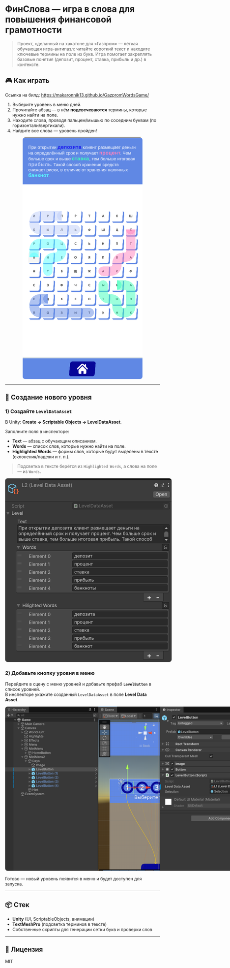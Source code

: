 # ФинСлова — игра в слова для повышения финансовой грамотности

> Проект, сделанный на хакатоне для «Газпром» — лёгкая обучающая игра-антипазл: читайте короткий текст и находите ключевые термины на поле из букв. Игра помогает закреплять базовые понятия (депозит, процент, ставка, прибыль и др.) в контексте.

## 🎮 Как играть
Ссылка на билд: https://makaronnik13.github.io/GazpromWordsGame/

1. Выберите уровень в меню дней.
2. Прочитайте абзац — в нём **подсвечеваются** термины, которые нужно найти на поле.
3. Находите слова, проводя пальцем/мышью по соседним буквам (по горизонтали/вертикали).
4. Найдите все слова — уровень пройден!

<p align="center">
  <img src="Preview.PNG" alt="Превью геймплея" style="max-width: 420px; border-radius: 8px;">
</p>

---

## 🧩 Создание нового уровня

### 1) Создайте `LevelDataAsset`
В Unity: **Create → Scriptable Objects → LevelDataAsset**.

Заполните поля в инспекторе:
- **Text** — абзац с обучающим описанием.
- **Words** — список слов, которые нужно найти на поле.
- **Highlighted Words** — формы слов, которые будут выделены в тексте (склонения/падежи и т. п.).

> Подсветка в тексте берётся из `Highlighted Words`, а слова на поле — из `Words`.

<p align="center">
  <img src="LevelDataAsset.PNG" alt="LevelDataAsset заполнение" style="max-width: 720px; border-radius: 8px;">
</p>

### 2) Добавьте кнопку уровня в меню
Перейдите в сцену с меню уровней и добавьте префаб **`LevelButton`** в список уровней.  
В инспекторе укажите созданный `LevelDataAsset` в поле **Level Data Asset**.

<p align="center">
  <img src="AddLevelPrefab.PNG" alt="Добавление LevelButton и привязка LevelDataAsset" style="max-width: 900px; border-radius: 8px;">
</p>

Готово — новый уровень появится в меню и будет доступен для запуска.

---
## 📦 Стек
- **Unity** (UI, ScriptableObjects, анимации)
- **TextMeshPro** (подсветка терминов в тексте)
- Собственные скрипты для генерации сетки букв и проверки слов

---

## 📝 Лицензия
MIT